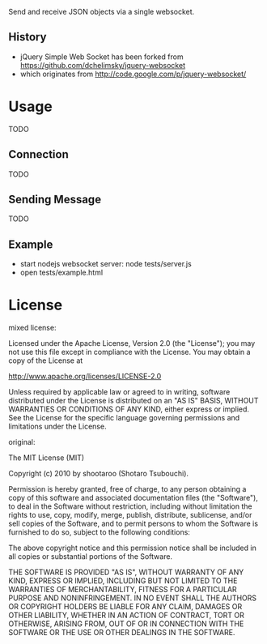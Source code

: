 Send and receive JSON objects via a single websocket.

## History
- jQuery Simple Web Socket has been forked from https://github.com/dchelimsky/jquery-websocket
- which originates from http://code.google.com/p/jquery-websocket/

# Usage
TODO

## Connection
TODO

## Sending Message
TODO

## Example

- start nodejs websocket server: node tests/server.js
- open tests/example.html

# License

mixed license:

Licensed under the Apache License, Version 2.0 (the "License");
you may not use this file except in compliance with the License.
You may obtain a copy of the License at

   http://www.apache.org/licenses/LICENSE-2.0

Unless required by applicable law or agreed to in writing, software
distributed under the License is distributed on an "AS IS" BASIS,
WITHOUT WARRANTIES OR CONDITIONS OF ANY KIND, either express or implied.
See the License for the specific language governing permissions and
limitations under the License.

original:

The MIT License (MIT)

Copyright (c) 2010 by shootaroo (Shotaro Tsubouchi).

Permission is hereby granted, free of charge, to any person obtaining a copy of this software and associated documentation files (the "Software"), to deal in the Software without restriction, including without limitation the rights to use, copy, modify, merge, publish, distribute, sublicense, and/or sell copies of the Software, and to permit persons to whom the Software is furnished to do so, subject to the following conditions:

The above copyright notice and this permission notice shall be included in all copies or substantial portions of the Software.

THE SOFTWARE IS PROVIDED "AS IS", WITHOUT WARRANTY OF ANY KIND, EXPRESS OR IMPLIED, INCLUDING BUT NOT LIMITED TO THE WARRANTIES OF MERCHANTABILITY, FITNESS FOR A PARTICULAR PURPOSE AND NONINFRINGEMENT. IN NO EVENT SHALL THE AUTHORS OR COPYRIGHT HOLDERS BE LIABLE FOR ANY CLAIM, DAMAGES OR OTHER LIABILITY, WHETHER IN AN ACTION OF CONTRACT, TORT OR OTHERWISE, ARISING FROM, OUT OF OR IN CONNECTION WITH THE SOFTWARE OR THE USE OR OTHER DEALINGS IN THE SOFTWARE.
